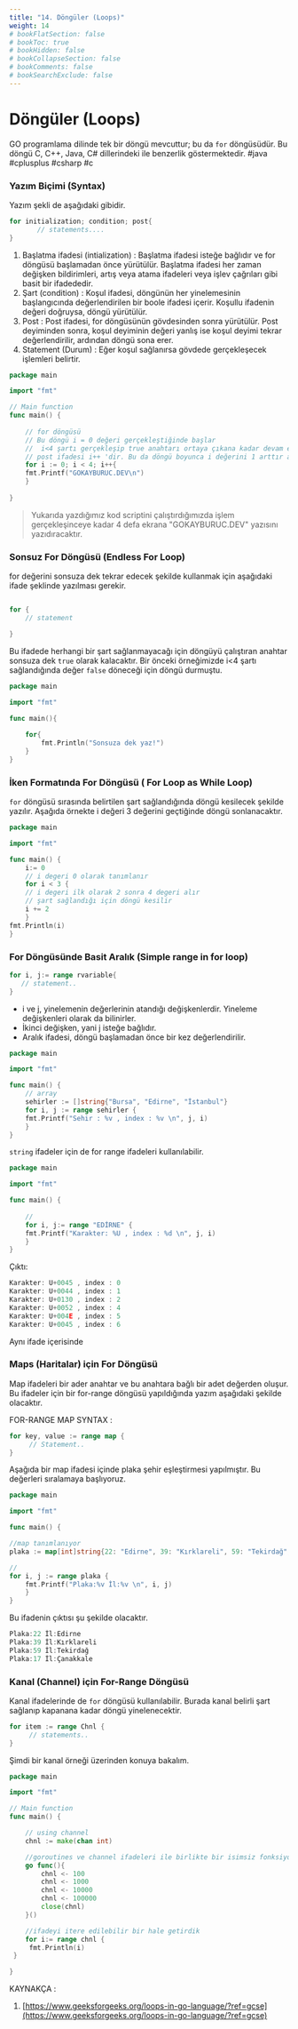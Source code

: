 ```yaml
---
title: "14. Döngüler (Loops)"
weight: 14
# bookFlatSection: false
# bookToc: true
# bookHidden: false
# bookCollapseSection: false
# bookComments: false
# bookSearchExclude: false
---
```


# Döngüler (Loops)

GO programlama dilinde tek bir döngü mevcuttur; bu da `for` döngüsüdür.  Bu döngü C, C++, Java, C# dillerindeki ile benzerlik göstermektedir. #java #cplusplus #csharp #c 

### Yazım Biçimi (Syntax)

Yazım şekli de aşağıdaki gibidir. 

```go
for initialization; condition; post{
       // statements....
}
```


1. Başlatma ifadesi (intialization) : Başlatma ifadesi isteğe bağlıdır ve for döngüsü başlamadan önce yürütülür. Başlatma ifadesi her zaman değişken bildirimleri, artış veya atama ifadeleri veya işlev çağrıları gibi basit bir ifadededir.
2. Şart (condition) : Koşul ifadesi, döngünün her yinelemesinin başlangıcında değerlendirilen bir boole ifadesi içerir. Koşullu ifadenin değeri doğruysa, döngü yürütülür.
3. Post : Post ifadesi, for döngüsünün gövdesinden sonra yürütülür. Post deyiminden sonra, koşul deyiminin değeri yanlış ise koşul deyimi tekrar değerlendirilir, ardından döngü sona erer.
4. Statement (Durum) : Eğer koşul sağlanırsa gövdede gerçekleşecek işlemleri belirtir.


```go
package main

import "fmt"

// Main function
func main() {
	
	// for döngüsü
	// Bu döngü i = 0 değeri gerçekleştiğinde başlar
	//  i<4 şartı gerçekleşip true anahtarı ortaya çıkana kadar devam eder 
	// post ifadesi i++ 'dir. Bu da döngü boyunca i değerini 1 arttır anlamına gelir.
	for i := 0; i < 4; i++{
	fmt.Printf("GOKAYBURUC.DEV\n")
	}
	
}

```

> Yukarıda yazdığımız kod scriptini çalıştırdığımızda işlem gerçekleşinceye kadar 4 defa ekrana "GOKAYBURUC.DEV" yazısını yazıdıracaktır.

### Sonsuz For Döngüsü (Endless For Loop)

for değerini sonsuza dek tekrar edecek şekilde kullanmak için aşağıdaki ifade şeklinde yazılması gerekir. 

```go

for {
	// statement

}
```

Bu ifadede herhangi bir şart sağlanmayacağı için döngüyü çalıştıran anahtar sonsuza dek `true` olarak kalacaktır. Bir önceki örneğimizde i<4 şartı sağlandığında değer `false` döneceği için döngü durmuştu. 

```go
package main 

import "fmt"

func main(){
	
    for{
        fmt.Println("Sonsuza dek yaz!")
    }
}
```

### İken Formatında For Döngüsü ( For Loop as While Loop)

`for` döngüsü sırasında belirtilen şart sağlandığında döngü kesilecek şekilde yazılır. Aşağıda örnekte i değeri 3 değerini geçtiğinde döngü sonlanacaktır.


```go
package main

import "fmt"

func main() {
	i:= 0
	// i degeri 0 olarak tanımlanır
	for i < 3 {
	// i degeri ilk olarak 2 sonra 4 degeri alır 
	// şart sağlandığı için döngü kesilir
	i += 2
	}
fmt.Println(i)
}
```

### For Döngüsünde Basit Aralık (Simple range in for loop)


```go
for i, j:= range rvariable{
   // statement..
}
```

- i ve j, yinelemenin değerlerinin atandığı değişkenlerdir. Yineleme değişkenleri olarak da bilinirler.  
- İkinci değişken, yani j isteğe bağlıdır.  
- Aralık ifadesi, döngü başlamadan önce bir kez değerlendirilir.


```go
package main

import "fmt"

func main() {
	// array
	sehirler := []string{"Bursa", "Edirne", "İstanbul"}
	for i, j := range sehirler {
	fmt.Printf("Sehir : %v , index : %v \n", j, i)
	}
}
```


`string`  ifadeler için de for range ifadeleri kullanılabilir. 

```go
package main

import "fmt"

func main() {
	
	// 
	for i, j:= range "EDİRNE" {
	fmt.Printf("Karakter: %U , index : %d \n", j, i)
	}	
}
```

Çıktı:
```go
Karakter: U+0045 , index : 0 
Karakter: U+0044 , index : 1 
Karakter: U+0130 , index : 2 
Karakter: U+0052 , index : 4 
Karakter: U+004E , index : 5 
Karakter: U+0045 , index : 6 
```


Aynı ifade içerisinde 

### Maps (Haritalar) için For Döngüsü 

Map ifadeleri bir ader anahtar ve bu anahtara bağlı bir adet değerden oluşur.  Bu ifadeler için bir for-range döngüsü yapıldığında yazım aşağıdaki şekilde olacaktır.

FOR-RANGE MAP SYNTAX  :
```go
for key, value := range map { 
     // Statement.. 
}
```


Aşağıda bir map ifadesi içinde plaka şehir eşleştirmesi yapılmıştır. Bu değerleri sıralamaya başlıyoruz.

```go
package main

import "fmt"

func main() {

//map tanımlanıyor
plaka := map[int]string{22: "Edirne", 39: "Kırklareli", 59: "Tekirdağ", 17: "Çanakkale"}

//
for i, j := range plaka {
	fmt.Printf("Plaka:%v İl:%v \n", i, j)
	}
}
```

Bu ifadenin çıktısı şu şekilde olacaktır.

```go
Plaka:22 İl:Edirne 
Plaka:39 İl:Kırklareli 
Plaka:59 İl:Tekirdağ 
Plaka:17 İl:Çanakkale 
```

### Kanal (Channel) için For-Range Döngüsü 

Kanal ifadelerinde de `for` döngüsü kullanılabilir. Burada kanal belirli şart sağlanıp kapanana kadar döngü yinelenecektir. 

```go
for item := range Chnl { 
     // statements..
}
```

Şimdi bir kanal örneği üzerinden konuya bakalım. 

```go 
package main

import "fmt"

// Main function
func main() {

    // using channel
    chnl := make(chan int)

    //goroutines ve channel ifadeleri ile birlikte bir isimsiz fonksiyon
    go func(){
        chnl <- 100
        chnl <- 1000
        chnl <- 10000
        chnl <- 100000
        close(chnl)
    }()

    //ifadeyi itere edilebilir bir hale getirdik
    for i:= range chnl {
     fmt.Println(i) 
 }

}
```

KAYNAKÇA : 

1. [https://www.geeksforgeeks.org/loops-in-go-language/?ref=gcse](https://www.geeksforgeeks.org/loops-in-go-language/?ref=gcse)
